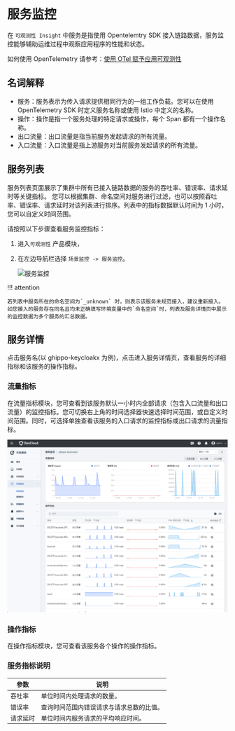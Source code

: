 # 服务监控

在 `可观测性 Insight` 中服务是指使用 Opentelemtry SDK 接入链路数据，服务监控能够辅助运维过程中观察应用程序的性能和状态。

如何使用 OpenTelemetry 请参考：[使用 OTel 赋予应用可观测性](https://docs.daocloud.io/insight/user-guide/quickstart/otel/otel/)

## 名词解释

- 服务：服务表示为传入请求提供相同行为的一组工作负载。您可以在使用 OpenTelemetry SDK 时定义服务名称或使用 Istio 中定义的名称。
- 操作：操作是指一个服务处理的特定请求或操作，每个 Span 都有一个操作名称。
- 出口流量：出口流量是指当前服务发起请求的所有流量。
- 入口流量：入口流量是指上游服务对当前服务发起请求的所有流量。

## 服务列表

服务列表页面展示了集群中所有已接入链路数据的服务的吞吐率、错误率、请求延时等关键指标。
您可以根据集群、命名空间对服务进行过滤，也可以按照吞吐率、错误率、请求延时对该列表进行排序。列表中的指标数据默认时间为 1 小时，您可以自定义时间范围。

请按照以下步骤查看服务监控指标：

1. 进入`可观测性` 产品模块，
2. 在左边导航栏选择 `场景监控 -> 服务监控`。

    ![服务监控](https://docs.daocloud.io/daocloud-docs-images/docs/insight/images/service01.png)

!!! attention

    若列表中服务所在的命名空间为`_unknown` 时，则表示该服务未规范接入，建议重新接入。
    如您接入的服务存在同名且均未正确填写环境变量中的`命名空间`时，列表及服务详情页中展示的监控数据为多个服务的汇总数据。

## 服务详情

点击服务名(以 ghippo-keycloakx 为例)，点击进入服务详情页，查看服务的详细指标和该服务的操作指标。

### 流量指标

在流量指标模块，您可查看到该服务默认一小时内全部请求（包含入口流量和出口流量）的监控指标。您可切换右上角的时间选择器快速选择时间范围，或自定义时间范围。同时，可选择单独查看该服务的入口请求的监控指标或出口请求的流量指标。

![服务监控](../../images/servicedetail01.png)

### 操作指标

在操作指标模块，您可查看该服务各个操作的操作指标。

### 服务指标说明

| 参数     | 说明                                     |
| -------- | ---------------------------------------- |
| 吞吐率   | 单位时间内处理请求的数量。               |
| 错误率   | 查询时间范围内错误请求与请求总数的比值。 |
| 请求延时 | 单位时间内服务请求的平均响应时间。       |
